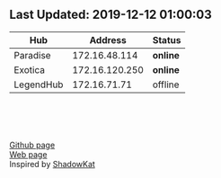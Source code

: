 ## Last Updated: 2019-12-12  01:00:03  

Hub | Address | Status  
--- | --- | ---  
Paradise  |  172.16.48.114  |  **online**
Exotica  |  172.16.120.250  |  **online**
LegendHub  |  172.16.71.71  |  offline

<br><br><br><br>
[Github page](https://github.com/manohar-voggu/BPHC-DChubs)<br>[Web page](https://manohar-voggu.github.io/BPHC-DChubs/)<br>Inspired by [ShadowKat](https://github.com/katzNplotkin/IIT-Madras-DC-Hubs)
